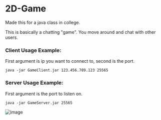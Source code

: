 # 2D-Game
Made this for a java class in college.

This is basically a chatting "game". You move around and chat with other users.

### Client Usage Example:
First argument is ip you want to connect to, second is the port.

```java -jar GameClient.jar 123.456.789.123 25565```

### Server Usage Example:
First argument is the port to listen on.

```java -jar GameServer.jar 25565```


![image](https://user-images.githubusercontent.com/5741581/163100622-548dc582-d7d9-4c2a-ae3d-e048b0e6e10f.png)
